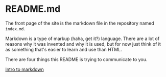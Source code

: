 # README.md

The front page of the site is the markdown file in the repository named `index.md`.

Markdown is a type of markup (haha, get it?) language. There are a lot of reasons
why it was invented and why it is used, but for now just think of it as something
that's easier to learn and use than HTML.

There are four things this README is trying to communicate to you.

[Intro to markdown](https://docs.github.com/en/free-pro-team@latest/github/writing-on-github/basic-writing-and-formatting-syntax)
